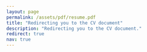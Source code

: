 ```yaml
---
layout: page
permalink: /assets/pdf/resume.pdf
title: "Redirecting you to the CV document"
description: "Redirecting you to the CV document."
redirect: true
nav: true
---
```


